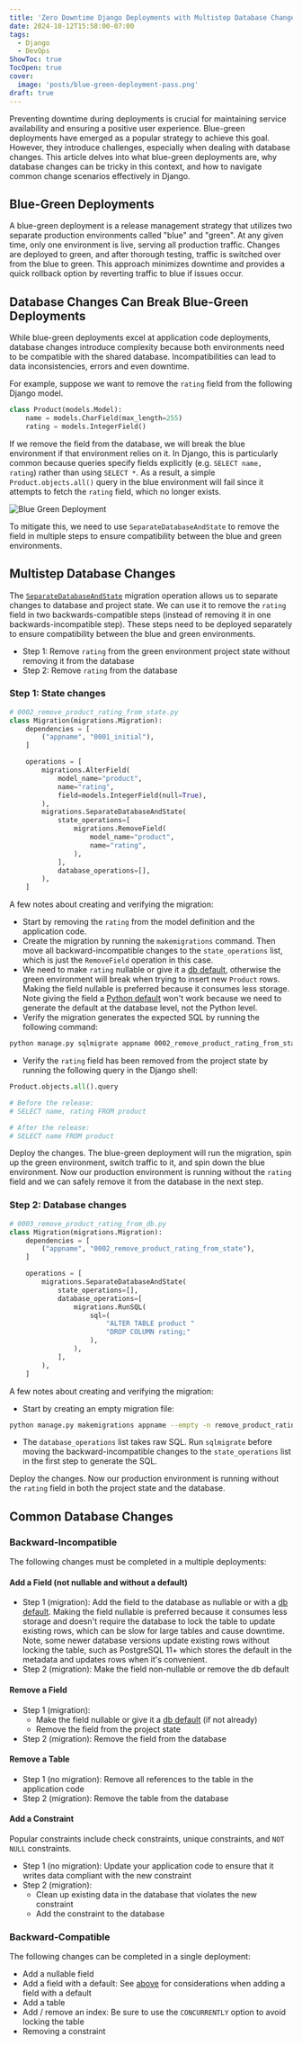 ```yaml
---
title: 'Zero Downtime Django Deployments with Multistep Database Changes'
date: 2024-10-12T15:58:00-07:00
tags:
  - Django
  - DevOps
ShowToc: true
TocOpen: true
cover:
  image: 'posts/blue-green-deployment-pass.png'
draft: true
---
```


Preventing downtime during deployments is crucial for maintaining service availability and ensuring a positive user experience. Blue-green deployments have emerged as a popular strategy to achieve this goal. However, they introduce challenges, especially when dealing with database changes. This article delves into what blue-green deployments are, why database changes can be tricky in this context, and how to navigate common change scenarios effectively in Django.

## Blue-Green Deployments

A blue-green deployment is a release management strategy that utilizes two separate production environments called "blue" and "green". At any given time, only one environment is live, serving all production traffic. Changes are deployed to green, and after thorough testing, traffic is switched over from the blue to green. This approach minimizes downtime and provides a quick rollback option by reverting traffic to blue if issues occur.

## Database Changes Can Break Blue-Green Deployments

While blue-green deployments excel at application code deployments, database changes introduce complexity because both environments need to be compatible with the shared database. Incompatibilities can lead to data inconsistencies, errors and even downtime.

For example, suppose we want to remove the `rating` field from the following Django model.

```python
class Product(models.Model):
    name = models.CharField(max_length=255)
    rating = models.IntegerField()
```

If we remove the field from the database, we will break the blue environment if that environment relies on it. In Django, this is particularly common because queries specify fields explicitly (e.g. `SELECT name, rating`) rather than using `SELECT *`. As a result, a simple `Product.objects.all()` query in the blue environment will fail since it attempts to fetch the `rating` field, which no longer exists.

![Blue Green Deployment](/posts/blue-green-deployment-fail.png)

To mitigate this, we need to use `SeparateDatabaseAndState` to remove the field in multiple steps to ensure compatibility between the blue and green environments.

## Multistep Database Changes

The [`SeparateDatabaseAndState`](https://docs.djangoproject.com/en/5.1/ref/migration-operations/#django.db.migrations.operations.SeparateDatabaseAndState) migration operation allows us to separate changes to database and project state. We can use it to remove the `rating` field in two backwards-compatible steps (instead of removing it in one backwards-incompatible step). These steps need to be deployed separately to ensure compatibility between the blue and green environments.

- Step 1: Remove `rating` from the green environment project state without removing it from the database
- Step 2: Remove `rating` from the database

### Step 1: State changes

```python
# 0002_remove_product_rating_from_state.py
class Migration(migrations.Migration):
    dependencies = [
        ("appname", "0001_initial"),
    ]

    operations = [
        migrations.AlterField(
            model_name="product",
            name="rating",
            field=models.IntegerField(null=True),
        ),
        migrations.SeparateDatabaseAndState(
            state_operations=[
                migrations.RemoveField(
                    model_name="product",
                    name="rating",
                ),
            ],
            database_operations=[],
        ),
    ]
```

A few notes about creating and verifying the migration:

- Start by removing the `rating` from the model definition and the application code.
- Create the migration by running the `makemigrations` command. Then move all backward-incompatible changes to the `state_operations` list, which is just the `RemoveField` operation in this case.
- We need to make `rating` nullable or give it a [db default](https://docs.djangoproject.com/en/5.1/ref/models/fields/#db-default), otherwise the green environment will break when trying to insert new `Product` rows. Making the field nullable is preferred because it consumes less storage. Note giving the field a [Python default](https://docs.djangoproject.com/en/5.1/ref/models/fields/#default) won't work because we need to generate the default at the database level, not the Python level.
- Verify the migration generates the expected SQL by running the following command:

```bash
python manage.py sqlmigrate appname 0002_remove_product_rating_from_state
```

- Verify the `rating` field has been removed from the project state by running the following query in the Django shell:

```python
Product.objects.all().query

# Before the release:
# SELECT name, rating FROM product

# After the release:
# SELECT name FROM product
```

Deploy the changes. The blue-green deployment will run the migration, spin up the green environment, switch traffic to it, and spin down the blue environment. Now our production environment is running without the `rating` field and we can safely remove it from the database in the next step.

### Step 2: Database changes

```python
# 0003_remove_product_rating_from_db.py
class Migration(migrations.Migration):
    dependencies = [
        ("appname", "0002_remove_product_rating_from_state"),
    ]

    operations = [
        migrations.SeparateDatabaseAndState(
            state_operations=[],
            database_operations=[
                migrations.RunSQL(
                    sql=(
                        "ALTER TABLE product "
                        "DROP COLUMN rating;"
                    ),
                ),
            ],
        ),
    ]
```

A few notes about creating and verifying the migration:

- Start by creating an empty migration file:

```bash
python manage.py makemigrations appname --empty -n remove_product_rating_from_db
```

- The `database_operations` list takes raw SQL. Run `sqlmigrate` before moving the backward-incompatible changes to the `state_operations` list in the first step to generate the SQL.

Deploy the changes. Now our production environment is running without the `rating` field in both the project state and the database.

## Common Database Changes

### Backward-Incompatible

The following changes must be completed in a multiple deployments:

#### Add a Field (not nullable and without a default)

- Step 1 (migration): Add the field to the database as nullable or with a [db default](https://docs.djangoproject.com/en/5.1/ref/models/fields/#db-default). Making the field nullable is preferred because it consumes less storage and doesn't require the database to lock the table to update existing rows, which can be slow for large tables and cause downtime. Note, some newer database versions update existing rows without locking the table, such as PostgreSQL 11+ which stores the default in the metadata and updates rows when it's convenient.
- Step 2 (migration): Make the field non-nullable or remove the db default

#### Remove a Field

- Step 1 (migration):
  - Make the field nullable or give it a [db default](https://docs.djangoproject.com/en/5.1/ref/models/fields/#db-default) (if not already)
  - Remove the field from the project state
- Step 2 (migration): Remove the field from the database

#### Remove a Table

- Step 1 (no migration): Remove all references to the table in the application code
- Step 2 (migration): Remove the table from the database

#### Add a Constraint

Popular constraints include check constraints, unique constraints, and `NOT NULL` constraints.

- Step 1 (no migration): Update your application code to ensure that it writes data compliant with the new constraint
- Step 2 (migration):
  - Clean up existing data in the database that violates the new constraint
  - Add the constraint to the database

### Backward-Compatible

The following changes can be completed in a single deployment:

- Add a nullable field
- Add a field with a default: See [above](#add-a-field-not-nullable-and-without-a-default) for considerations when adding a field with a default
- Add a table
- Add / remove an index: Be sure to use the `CONCURRENTLY` option to avoid locking the table
- Removing a constraint
